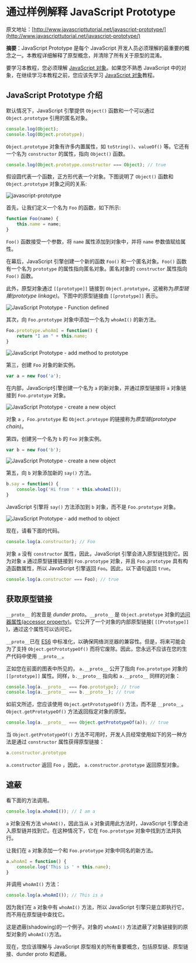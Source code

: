 # 通过样例解释 JavaScript Prototype

原文地址：[http://www.javascripttutorial.net/javascript-prototype/](http://www.javascripttutorial.net/javascript-prototype/)



**摘要**：JavaScript Prototype 是每个 JavaScript 开发人员必须理解的最重要的概念之一。本教程详细解释了原型概念，并清除了所有关于原型的混淆。



要学习本教程，您必须理解 [JavaScript 对象](http://www.javascripttutorial.net/javascript-objects/)。如果您不熟悉 JavaScript 中的对象，在继续学习本教程之前，您应该先学习 [JavaScript 对象](http://www.javascripttutorial.net/javascript-objects/)教程。



## JavaScript Prototype 介绍

默认情况下，JavaScript 引擎提供 `Object()` 函数和一个可以通过 `Object.prototype` 引用的匿名对象。

```javascript
console.log(Object);
console.log(Object.prototype);
```

`Object.prototype` 对象有许多内置属性，如 `toString()`、`valueOf()` 等。它还有一个名为 `constructor` 的属性，指向 `Object()` 函数。

```javascript
console.log(Object.prototype.constructor === Object); // true
```

假设圆代表一个函数，正方形代表一个对象。下图说明了 `Object()` 函数和 `Object.prototype` 对象之间的关系:

![javascript-prototype](http://www.javascripttutorial.net/wp-content/uploads/2016/09/JavaScript-Prototype.png)

首先，让我们定义一个名为 `Foo` 的函数，如下所示:

```javascript
function Foo(name) {
    this.name = name;
}
```

`Foo()` 函数接受一个参数，将 `name` 属性添加到对象中，并将 `name` 参数值赋给属性。

在幕后，JavaScript 引擎创建一个新的函数 `Foo()` 和一个匿名对象。`Foo()` 函数有一个名为 `prototype` 的属性指向匿名对象。匿名对象的 `constructor` 属性指向 `Foo()` 函数。

此外，原型对象通过 `[[prototype]]` 链接到 `Object.prototype`，这被称为*原型链接(prototype linkage)*。下图中的原型链接由 `[[prototype]]` 表示。

![JavaScript Prototype - Function defined](http://www.javascripttutorial.net/wp-content/uploads/2016/09/JavaScript-Prototype-Function-defined.png)

其次，向 `Foo.prototype` 对象中添加一个名为 `whoAmI()` 的新方法。

```javascript
Foo.prototype.whoAmI = function() {
    return "I am " + this.name;
}
```

![JavaScript Prototype - add method to prototype](http://www.javascripttutorial.net/wp-content/uploads/2016/09/JavaScript-Prototype-Function.png)

第三，创建 `Foo` 对象的新实例。

```javascript
var a = new Foo('a');
```

在内部，JavaScript引擎创建一个名为 `a` 的新对象，并通过原型链接将 `a` 对象链接到 `Foo.prototype` 对象。

![JavaScript Prototype - create a new object](http://www.javascripttutorial.net/wp-content/uploads/2016/09/JavaScript-Prototype-New-Object.png)

对象 `a` ，`Foo.prototype` 和 `Object.protoype` 的链接称为*原型链(prototype chain)*。

第四，创建另一个名为 `b` 的 `Foo` 对象实例。

```javascript
var b = new Foo('b');
```

![JavaScript Prototype - create a new object](http://www.javascripttutorial.net/wp-content/uploads/2016/09/JavaScript-Prototype-second-object.png)

第五，向 `b` 对象添加新的 `say()` 方法。

```javascript
b.say = function() {
    console.log('Hi from ' + this.whoAmI());
}
```

JavaScript 引擎将 `say()` 方法添加到 `b` 对象，而不是 `Foo.prototype` 对象。

![JavaScript Prototype - add method to object](http://www.javascripttutorial.net/wp-content/uploads/2016/09/JavaScript-Prototype-add-method-to-object.png)

现在，请看下面的代码。

```javascript
console.log(a.constructor); // Foo
```

对象 `a` 没有 `constructor` 属性，因此，JavaScript 引擎会进入原型链找到它。因为对象 `a` 通过原型链接链接到 `Foo.prototype` 对象，并且 `Foo.prototype` 具有构造函数属性，所以 JavaScript 引擎返回 `Foo`。因此，以下语句返回 `true`。

```javascript
console.log(a.constructor === Foo); // true
```

## 获取原型链接

`__proto__` 的发音是 *dunder proto*。`__proto__` 是 `Object.prototype` 对象的[访问器属性(accessor property)](http://www.javascripttutorial.net/javascript-objects/#accessor_property)。它公开了一个对象的内部原型链接( `[[Prototype]]` )，通过这个属性可以访问它。

`__proto__`已在 [ES6](http://www.javascripttutorial.net/es6/) 中标准化，以确保网络浏览器的兼容性。但是，将来可能会为了支持 `Object.getPrototypeOf()` 而将它废除。因此，您永远不应该在您的生产代码中使用 `__proto__`。

正如您在前面的图表中所见的， `a.__proto__` 公开了指向 `Foo.prototype` 对象的 `[[prototype]]` 属性。同样，`b.__proto__` 指向和 `a.__proto__` 同样的对象：

```javascript
console.log(a.__proto__ === Foo.prototype); // true
console.log(a.__proto__ === b.__proto__); // true
```

如前文所述，您应该使用 `Object.getPrototypeOf()` 方法，而不是 `__proto__`。 `Object.getPrototypeOf()` 方法返回指定对象的原型。

```javascript
console.log(a.__proto__ === Object.getPrototypeOf(a)); // true
```

当 `Object.getPrototypeOf()` 方法不可用时，开发人员经常使用如下的另一种方法是通过 `constructor` 属性获得原型链接：

```javascript
a.constructor.prototype
```

`a.constructor` 返回 `Foo` ，因此， `a.constructor.prototype`  返回原型对象。

## 遮蔽

看下面的方法调用。

```javascript
console.log(a.whoAmI()); // I am a
```

`a` 对象没有方法 `whoAmI()`，因此当从 `a` 对象调用此方法时，JavaScript 引擎会进入原型链并找到它。在这种情况下，它在 `Foo.prototype` 对象中找到方法并执行。

让我们在 `a` 对象添加一个和 `Foo.prototype` 对象中同名的新方法。

```javascript
a.whoAmI = function() {
    console.log('This is ' + this.name);
}
```

并调用 `whoAmI()` 方法：

```javascript
console.log(a.whoAmI()); // This is a
```

因为我们在 `a` 对象中有 `whoAmI()` 方法，所以 JavaScript 引擎只是立即执行它，而不用在原型链中查找它。

这是遮蔽(shadowing)的一个例子。对象的 `whoAmI()` 方法遮蔽了对象链接到的原型对象的 `whoAmI()`方法。

现在，您应该理解与 JavaScript 原型相关的所有重要概念，包括原型链、原型链接、dunder proto 和遮蔽。